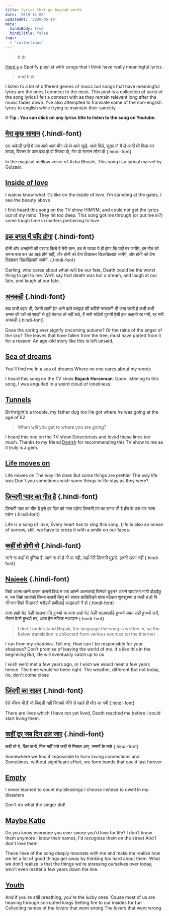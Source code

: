 ```yaml
---
title: lyrics that go beyond words
date: '2019-12-08'
updatedAt: '2020-05-10'
meta:
  hindiBody: true
  hindiTitle: false
tags:
  - 'collections'
---
```


> tl:dr

[Here's](https://open.spotify.com/playlist/53EwdQFx9sh6boC36Ktm1l?si=jJ3rDJFeRtmoooCqiII6kA) a Spotify playlist with songs that I think have really meaningful lyrics.

> end tl:dr

I listen to a lot of different genres of music but songs that have meaningful lyrics are the ones I connect to the most. This post is a collection of sorts of the song lyrics I felt a connect with as they remain relevant long after the music fades down. I've also attempted to translate some of the non-english lyrics to english while trying to maintain their sanctity.

**💡 Tip : You can click on any lyrics title to listen to the song on Youtube.**

## [मेरा कुछ सामान](https://www.youtube.com/watch?v=OlvXDGJAMT0) {.hindi-font}

एक अकेली छत्री में जब आधे आधे भीग रहे थे
आधे सूखे, आधे गिले,
सुखा तो मैं ले आयी थी
गिला मन शायद, बिस्तर के पास पडा हो
वो भिजवा दो,
मेरा वो सामान लौटा दो
{.hindi-font}

In the magical mellow voice of Asha Bhosle, This song is a lyrical marvel by Gulzaar.

## [Inside of love](https://www.youtube.com/watch?v=sW1ZJNVAc-Q)

I wanna know what it's like on the inside of love.
I'm standing at the gates,
I see the beauty above

I first heard this song on the TV show HIMYM, and could not get the lyrics out of my mind. They hit too deep. This song got me through (or put me in?) some tough time in matters pertaining to love.

## [इक बगल में चाँद होगा](https://www.youtube.com/watch?v=L_EVAdvxJcU) {.hindi-font}

होनी और अनहोनी की परवाह किसे है मेरी जान,
हद से ज्यादा ये ही होगा कि यहीं मर जायेंगे,
हम मौत को सपना बता कर उठ खड़े होंगे यहीं,
और होनी को ठेंगा दिखाकर खिलखिलाते जायेंगे,
और होनी को ठेंगा दिखाकर खिलखिलाते जायेंगे.
{.hindi-font}

Darling, who cares about what will be our fate,
Death could be the worst thing to get to me.
We'll say that death was but a dream, and laugh at our fate,
and laugh at our fate.

## [अनकही](https://www.youtube.com/watch?v=DR0S-ocAmvo) {.hindi-font}

क्या कभी बहार भी, पेशगी लाती है?
आने वाले पतझड़ की
बारिशें नाराज़गी भी जता जाती है
कभी कभी अम्बर की
पत्तें जो शाखों से टूटे
बेवजह तो नहीं रूठे, हैं सभी
सदियों पुरानी ऐसी इक कहानी रह गयी,
रह गयी अनकही
{.hindi-font}

Does the spring ever signify oncoming autumn?
Or the rains of the anger of the sky?
The leaves that have fallen from the tree, must have parted from it for a reason!
An age-old story like this is left unsaid.

## [Sea of dreams](https://www.youtube.com/watch?v=mIDWsTwstgs)

You'll find me In a sea of dreams
Where no one cares about my words

I heard this song on the TV show **Bojack Horseman**. Upon listening to this song, I was engulfed in a weird cloud of loneliness.

## [Tunnels](https://www.youtube.com/watch?v=HoJtuk_k3EA)

Birthright's a trouble, my father dug too
He got where he was going at the age of 62

> When will you get to where you are going?

I heard this one on the TV show Detectorists and loved these lines too much. Thanks to my friend [Danish](https://danishpraka.sh) for recommending this TV show to me as it truly is a gem.

## [Life moves on](https://www.youtube.com/watch?v=YpnWnpfJVq4)

Life moves on
The way life does
But some things are prettier
The way life was
Don't you sometimes wish some things in life stay as they were?

## [ज़िन्दगी प्यार का गीत है](https://www.youtube.com/watch?v=M9YGUkKphsg) {.hindi-font}

ज़िन्दगी प्यार का गीत है
इसे हर दिल को गाना पड़ेगा
ज़िन्दगी ग़म का सागर भी है
हँस के उस पार जाना पड़ेगा
{.hindi-font}

Life is a song of love,
Every heart has to sing this song.
Life is also an ocean of sorrow,
still, we have to cross it with a smile on our faces.

## [कहीं तो होगी वो](https://www.youtube.com/watch?v=KFwjibi-JRU) {.hindi-font}

जाने ना कहाँ वो दुनिया है,
जाने ना वो है भी या नही,
जहाँ मेरी ज़िन्दगी मुझसे,
इतनी खफ़ा नही
{.hindi-font}

## [Najeek](https://www.youtube.com/watch?v=AMRGmAh2NTk) {.hindi-font}

तिम्रो आत्मा थाम्ने कसम कसरी दिऊ म जब
आफ्नै आत्मालाई चिनेको छुइन?
आफ्नै छायांसंग भागी दौडदैछु म, भन
तिम्रो छायांको जिम्मा कसरी लिनु म?
संसार छाडिहिड्ने बांचा नदेऊन
शुरुशुरुमा त यस्तै त हो नि
जीन्दगानीको रीतहरुले यसैउसै हामीलाई अल्झाउने नै हो
{.hindi-font}

काश हाम्रो भेट केही
सालअगाडि हुन्थ्यो
या काश हाम्रो भेट केही
सालपछाडि हुन्थ्यो
समय सही हुन्थ्यो
राजै, मौसम बेग्लै हुन्थ्यो
तर, आज हैन नजिक नआऊन
{.hindi-font}

> I don't understand Nepali, the language the song is written in, so the below translation is collected from various sources on the internet

I run from my shadows.
Tell me, How can I be responsible for your shadows?
Don't promise of leaving the world of me.
It's like this in the beginning
But, life will eventually catch up to us

I wish we'd met a few years ago,
or I wish we would meet a few years hence.
The time would've been right.
The weather, different
But not today, no, don't come close

## [ज़िंदगी का सफ़र](https://www.youtube.com/watch?v=XGsx6Yi7a_Y) {.hindi-font}

ऐसे जीवन भी हैं जो जिए ही नहीं
जिनको जीने से पहले ही मौत आ गयी
{.hindi-font}

There are lives which I have not yet lived,
Death reached me before I could start living them.

## [कहीं दूर जब दिन ढल जाए](https://www.youtube.com/watch?v=BmYT79bYIQw) {.hindi-font}

कहीं तो ये, दिल कभी, मिल नहीं पाते
कहीं से निकल आए, जनमों के नाते
{.hindi-font}

Somewhere we find it impossible to form loving connections
and Sometimes, without significant effort, we form bonds that could last forever

## [Empty](https://www.youtube.com/watch?v=SY1V0Y7hscw)

I never learned to count my blessings
I choose instead to dwell
In my disasters

Don't do what the singer did!

## [Maybe Katie](https://www.youtube.com/watch?v=bk7UHL4OJpg)

Do you know everyone you ever swore you'd love for life?
I don't know them anymore
I know their names, I'd recognize them on the street
And I don't love them

These lines of the song deeply resonate with me and make me realize how we let a lot of good things get away by thinking too hard about them. What we don't realize is that the things we're stressing ourselves over today, won't even matter a few years down the line.

## [Youth](https://www.youtube.com/watch?v=VEpMj-tqixs)

And if you're still breathing, you're the lucky ones
'Cause most of us are heaving through corrupted lungs
Setting fire to our insides for fun
Collecting names of the lovers that went wrong
The lovers that went wrong
